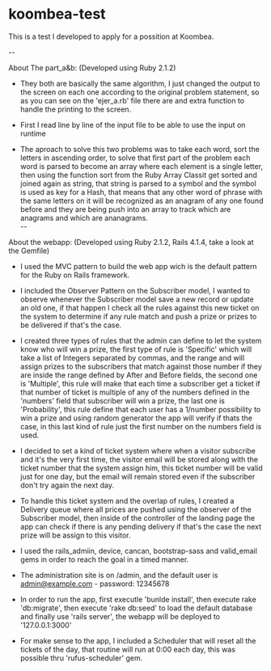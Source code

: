 koombea-test
============

This is a test I developed to apply for a possition at Koombea.

--

About The part_a&b: (Developed using Ruby 2.1.2)

- They both are basically the same algorithm, I just changed the output to the screen on each one according to the original problem statement, so as you can see on the 'ejer_a.rb' file there are and extra function to handle the printing to the screen.

- First I read line by line of the input file to be able to use the input on runtime

- The aproach to solve this two problems was to take each word, sort the letters in ascending order, to solve that first part of the problem each word is parsed to become an array where each element is a single letter, then using the function  sort from the Ruby Array Classit get sorted and joined again as string, that string is parsed to a symbol and the symbol is used as key for a Hash, that means that any other word of phrase with the same letters on it will be recognized as an anagram of any one found before and they are being push into an array to track which are anagrams and which are ananagrams.	
--

About the webapp: (Developed using Ruby 2.1.2, Rails 4.1.4, take a look at the Gemfile)

- I used the MVC pattern to build the web app wich is the default pattern for the Ruby on Rails framework.

- I included the Observer Pattern on the Subscriber model, I wanted to observe whenever the Subscriber model save a new record or update an old one, if that happen I check all the rules against this new ticket on the system to determine if any rule match and push a prize or prizes to be delivered if that's the case.

- I created three types of rules that the admin can define to let the system know who will win a prize, the first type of rule is 'Specific' which will take a list of Integers separated by commas, and the range and will assign prizes to the subscribers that match against those number if they are inside the range defined by After and Before fields, the second one is 'Multiple', this rule will make that each time a subscriber get a ticket if that number of ticket is multiple of any of the numbers defined in the 'numbers' field that subscriber will win a prize, the last one is 'Probability', this rule define that each user has a 1/number possibility to win a prize and using random generator the app will verify if thats the case, in this last kind of rule just the first number on the numbers field is used.

- I decided to set a kind of ticket system where when a visitor subscribe and it's the very first time, the visitor email will be stored along with the ticket number that the system assign him, this ticket number will be valid just for one day, but the email will remain stored even if the subscriber don't try again the next day.

- To handle this ticket system and the overlap of rules, I created a Delivery queue where all prices are pushed using the observer of the Subscriber model, then inside of the controller of the landing page the app can check if there is any pending delivery if that's the case the next prize will be assign to this visitor.

- I used the rails_admiin, device, cancan, bootstrap-sass and valid_email gems in order to reach the goal in a timed manner.

- The administration site is on /admin, and the default user is admin@example.com - password: 12345678

- In order to run the app, first executle 'bunlde install', then execute rake 'db:migrate', then execute 'rake db:seed' to load the default database and finally use 'rails server', the webapp will be deployed to '127.0.0.1:3000'

- For make sense to the app, I included a Scheduler that will reset all the tickets of the day, that routine will run at 0:00 each day, this was possible thru 'rufus-scheduler' gem.

